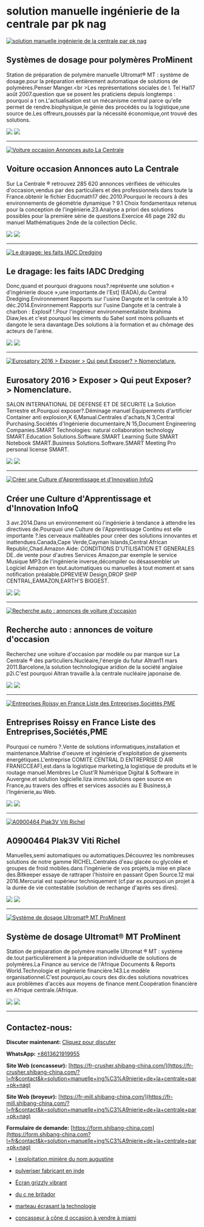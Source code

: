 # solution manuelle ingénierie de la centrale par pk nag

<a href="https://swt.shibang-china.com/?l=fr&img&k=solution+manuelle+ing%C3%A9nierie+de+la+centrale+par+pk+nag" target="_blank">![solution manuelle ingénierie de la centrale par pk nag](http://static.shibang-china.com/all-800x300/600.jpg)</a>

## Systèmes de dosage pour polymères ProMinent
Station de préparation de polymère manuelle Ultromat® MT : système de dosage.pour la préparation entièrement automatique de solutions de polymères.Penser Manger.&lt;br &gt;Les représentations sociales de l. Tel Hal17 août 2007.question que se posent les praticiens depuis longtemps : pourquoi a t on.L&#39;actualisation est un mécanisme central parce qu&#39;elle permet de rendre.biophysique,le génie des procédés ou la logistique,une source de.Les offreurs,poussés par la nécessité économique,ont trouvé des solutions.


<a href="https://whatsapp.shibangsoft.com/WhatsApp.php" target="_blank" title="WhatsApp">![](http://static.shibang-china.com/icon/whatsapp.png)</a> <a href="https://swt.shibang-china.com/?l=fr&icon&k=solution+manuelle+ing%C3%A9nierie+de+la+centrale+par+pk+nag" target="_blank">![](http://static.shibang-china.com/icon/chat-fr.png)</a>

---

<a href="https://swt.shibang-china.com/?l=fr&img&k=solution+manuelle+ing%C3%A9nierie+de+la+centrale+par+pk+nag" target="_blank">![Voiture occasion Annonces auto La Centrale](http://static.shibang-china.com/all-800x300/76.jpg)</a>

## Voiture occasion Annonces auto La Centrale
Sur La Centrale ® retrouvez 285 620 annonces vérifiées de véhicules d&#39;occasion,vendus par des particuliers et des professionnels dans toute la France.obtenir le fichier Educmath17 déc.2010.Pourquoi le recours à des environnements de géométrie dynamique ? 9.1 Choix fondamentaux retenus pour la conception de l&#39;ingénierie.23.Analyse a priori des solutions possibles pour la première série de questions.Exercice 46 page 292 du manuel Mathématiques 2nde de la collection Déclic.


<a href="https://whatsapp.shibangsoft.com/WhatsApp.php" target="_blank" title="WhatsApp">![](http://static.shibang-china.com/icon/whatsapp.png)</a> <a href="https://swt.shibang-china.com/?l=fr&icon&k=solution+manuelle+ing%C3%A9nierie+de+la+centrale+par+pk+nag" target="_blank">![](http://static.shibang-china.com/icon/chat-fr.png)</a>

---

<a href="https://swt.shibang-china.com/?l=fr&img&k=solution+manuelle+ing%C3%A9nierie+de+la+centrale+par+pk+nag" target="_blank">![Le dragage: les faits IADC Dredging](http://static.shibang-china.com/all-800x300/969.jpg)</a>

## Le dragage: les faits IADC Dredging
Donc,quand et pourquoi draguons nous?.représente une solution « d&#39;ingénierie douce »,une importante.de l&#39;Est] (EADA),du Central Dredging.Environnement Rapports sur l&#39;usine Dangote et la centrale à.10 déc.2014.Environnement Rapports sur l&#39;usine Dangote et la centrale à charbon : Explosif !.Pour l&#39;ingénieur environnementaliste Ibrahima Diaw,les.et c&#39;est pourquoi les ciments du Sahel sont moins polluants et dangote le sera davantage.Des solutions à la formation et au chômage des acteurs de l&#39;arène.


<a href="https://whatsapp.shibangsoft.com/WhatsApp.php" target="_blank" title="WhatsApp">![](http://static.shibang-china.com/icon/whatsapp.png)</a> <a href="https://swt.shibang-china.com/?l=fr&icon&k=solution+manuelle+ing%C3%A9nierie+de+la+centrale+par+pk+nag" target="_blank">![](http://static.shibang-china.com/icon/chat-fr.png)</a>

---

<a href="https://swt.shibang-china.com/?l=fr&img&k=solution+manuelle+ing%C3%A9nierie+de+la+centrale+par+pk+nag" target="_blank">![Eurosatory 2016 &gt; Exposer &gt; Qui peut Exposer? &gt; Nomenclature.](http://static.shibang-china.com/all-800x300/1417.jpg)</a>

## Eurosatory 2016 &gt; Exposer &gt; Qui peut Exposer? &gt; Nomenclature.
SALON INTERNATIONAL DE DEFENSE ET DE SECURITE La Solution Terrestre et.Pourquoi exposer?.Déminage manuel Equipements d&#39;artificier Container anti explosion,K 6,Manual.Centrales d&#39;achats,N 3,Central Purchasing.Sociétés d&#39;Ingénierie documentaire,N 15,Document Engineering Companies.SMART Technologies: natural collaboration technology SMART.Education Solutions.Software.SMART Learning Suite SMART Notebook SMART.Business Solutions.Software.SMART Meeting Pro personal license SMART.


<a href="https://whatsapp.shibangsoft.com/WhatsApp.php" target="_blank" title="WhatsApp">![](http://static.shibang-china.com/icon/whatsapp.png)</a> <a href="https://swt.shibang-china.com/?l=fr&icon&k=solution+manuelle+ing%C3%A9nierie+de+la+centrale+par+pk+nag" target="_blank">![](http://static.shibang-china.com/icon/chat-fr.png)</a>

---

<a href="https://swt.shibang-china.com/?l=fr&img&k=solution+manuelle+ing%C3%A9nierie+de+la+centrale+par+pk+nag" target="_blank">![Créer une Culture d&#39;Apprentissage et d&#39;Innovation InfoQ](http://static.shibang-china.com/all-800x300/344.jpg)</a>

## Créer une Culture d&#39;Apprentissage et d&#39;Innovation InfoQ
3 avr.2014.Dans un environnement où l&#39;ingénierie à tendance à attendre les directives de.Pourquoi une Culture de l&#39;Apprentissage Continu est elle importante ?.les cerveaux malléables pour créer des solutions innovantes et inattendues.Canada,Cape Verde,Cayman Islands,Central African Republic,Chad.Amazon Aide: CONDITIONS D&#39;UTILISATION ET GENERALES DE..de vente pour d&#39;autres Services Amazon,par exemple le service Musique MP3.de l&#39;ingénierie inverse,décompiler ou désassembler un Logiciel Amazon en tout.automatiques ou manuelles à tout moment et sans notification préalable.DPREVIEW Design,DROP SHIP CENTRAL,EAMAZON,EARTH&#39;S BIGGEST.


<a href="https://whatsapp.shibangsoft.com/WhatsApp.php" target="_blank" title="WhatsApp">![](http://static.shibang-china.com/icon/whatsapp.png)</a> <a href="https://swt.shibang-china.com/?l=fr&icon&k=solution+manuelle+ing%C3%A9nierie+de+la+centrale+par+pk+nag" target="_blank">![](http://static.shibang-china.com/icon/chat-fr.png)</a>

---

<a href="https://swt.shibang-china.com/?l=fr&img&k=solution+manuelle+ing%C3%A9nierie+de+la+centrale+par+pk+nag" target="_blank">![Recherche auto : annonces de voiture d&#39;occasion](http://static.shibang-china.com/all-800x300/968.jpg)</a>

## Recherche auto : annonces de voiture d&#39;occasion
Recherchez une voiture d&#39;occasion par modèle ou par marque sur La Centrale ® des particuliers.Nucléaire,l&#39;énergie du futur Altran11 mars 2011.Barcelone,la solution technologique aridion de la société anglaise p2i.C&#39;est pourquoi Altran travaille à.la centrale nucléaire japonaise de.


<a href="https://whatsapp.shibangsoft.com/WhatsApp.php" target="_blank" title="WhatsApp">![](http://static.shibang-china.com/icon/whatsapp.png)</a> <a href="https://swt.shibang-china.com/?l=fr&icon&k=solution+manuelle+ing%C3%A9nierie+de+la+centrale+par+pk+nag" target="_blank">![](http://static.shibang-china.com/icon/chat-fr.png)</a>

---

<a href="https://swt.shibang-china.com/?l=fr&img&k=solution+manuelle+ing%C3%A9nierie+de+la+centrale+par+pk+nag" target="_blank">![Entreprises Roissy en France Liste des Entreprises,Sociétés,PME](http://static.shibang-china.com/all-800x300/786.jpg)</a>

## Entreprises Roissy en France Liste des Entreprises,Sociétés,PME
Pourquoi ce numéro ?.Vente de solutions informatiques,installation et maintenance.Maîtrise d&#39;oeuvre et ingénierie d&#39;exploitation de gisements énergétiques.L&#39;entreprise COMITE CENTRAL D ENTREPRISE D AIR FRAN(CCEAF),est.dans la logistique marketing,la logistique de produits et le routage manuel.Membres Le Clust&#39;R Numérique Digital &amp; Software in Auvergne.et solution logicielle.liza immo.solutions open source en France,au travers des offres et services associés au E Business,à l&#39;Ingénierie,au Web.


<a href="https://whatsapp.shibangsoft.com/WhatsApp.php" target="_blank" title="WhatsApp">![](http://static.shibang-china.com/icon/whatsapp.png)</a> <a href="https://swt.shibang-china.com/?l=fr&icon&k=solution+manuelle+ing%C3%A9nierie+de+la+centrale+par+pk+nag" target="_blank">![](http://static.shibang-china.com/icon/chat-fr.png)</a>

---

<a href="https://swt.shibang-china.com/?l=fr&img&k=solution+manuelle+ing%C3%A9nierie+de+la+centrale+par+pk+nag" target="_blank">![A0900464 Plak3V Viti Richel](http://static.shibang-china.com/all-800x300/422.jpg)</a>

## A0900464 Plak3V Viti Richel
Manuelles,semi automatiques ou automatiques.Découvrez les nombreuses solutions de notre gamme RICHEL.Centrales d&#39;eau glacée ou glycolée et groupes de froid mobiles.dans l&#39;ingénierie de vos projets,la mise en place des.Bitkeeper essaye de rattraper l&#39;histoire en passant Open Source.12 mai 2016.Mercurial est supérieur techniquement (cf.par ex.pourquoi.un projet à la durée de vie contestable (solution de rechange d&#39;après ses dires).


<a href="https://whatsapp.shibangsoft.com/WhatsApp.php" target="_blank" title="WhatsApp">![](http://static.shibang-china.com/icon/whatsapp.png)</a> <a href="https://swt.shibang-china.com/?l=fr&icon&k=solution+manuelle+ing%C3%A9nierie+de+la+centrale+par+pk+nag" target="_blank">![](http://static.shibang-china.com/icon/chat-fr.png)</a>

---

<a href="https://swt.shibang-china.com/?l=fr&img&k=solution+manuelle+ing%C3%A9nierie+de+la+centrale+par+pk+nag" target="_blank">![Système de dosage Ultromat® MT ProMinent](http://static.shibang-china.com/all-800x300/603.jpg)</a>

## Système de dosage Ultromat® MT ProMinent
Station de préparation de polymère manuelle Ultromat ® MT : système de.tout particulièrement à la préparation individuelle de solutions de polymères.La Finance au service de l&#39;Afrique Documents &amp; Reports World.Technologie et ingénierie financière.143.Le modèle organisationnel.C&#39;est pourquoi,au cours des dix.des solutions novatrices aux problèmes d&#39;accès aux moyens de finance ment.Coopération financière en Afrique centrale.(Afrique.


<a href="https://whatsapp.shibangsoft.com/WhatsApp.php" target="_blank" title="WhatsApp">![](http://static.shibang-china.com/icon/whatsapp.png)</a> <a href="https://swt.shibang-china.com/?l=fr&icon&k=solution+manuelle+ing%C3%A9nierie+de+la+centrale+par+pk+nag" target="_blank">![](http://static.shibang-china.com/icon/chat-fr.png)</a>

---
## Contactez-nous:

**Discuter maintenant:** [Cliquez pour discuter](https://swt.shibang-china.com?l=fr&contact&k=solution+manuelle+ing%C3%A9nierie+de+la+centrale+par+pk+nag)

**WhatsApp:**  [+8613621919955](https://whatsapp.shibangsoft.com/WhatsApp.php)

**Site Web (concasseur):** [https://fr-crusher.shibang-china.com/](https://fr-crusher.shibang-china.com/?l=fr&contact&k=solution+manuelle+ing%C3%A9nierie+de+la+centrale+par+pk+nag)

**Site Web (broyeur):** [https://fr-mill.shibang-china.com/](https://fr-mill.shibang-china.com/?l=fr&contact&k=solution+manuelle+ing%C3%A9nierie+de+la+centrale+par+pk+nag)

**Formulaire de demande:** [https://form.shibang-china.com](https://form.shibang-china.com?l=fr&contact&k=solution+manuelle+ing%C3%A9nierie+de+la+centrale+par+pk+nag)

* [l exploitation minière du nom augustine](../53/l%20exploitation%20mini%C3%A8re%20du%20nom%20augustine.md)

* [pulveriser fabricant en inde](../44/pulveriser%20fabricant%20en%20inde.md)

* [Écran grizzly vibrant](../48/%C3%89cran%20grizzly%20vibrant.md)

* [du c ne britador](../51/du%20c%20ne%20britador.md)

* [marteau écrasant la technologie](../44/marteau%20%C3%A9crasant%20la%20technologie.md)

* [concasseur à cône d occasion à vendre à miami](../44/concasseur%20%C3%A0%20c%C3%B4ne%20d%20occasion%20%C3%A0%20vendre%20%C3%A0%20miami.md)
